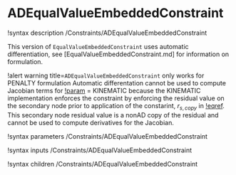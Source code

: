 # ADEqualValueEmbeddedConstraint

!syntax description /Constraints/ADEqualValueEmbeddedConstraint

This version of `EqualValueEmbeddedConstraint` uses automatic differentiation, see [EqualValueEmbeddedConstraint.md] for information on formulation.

!alert warning title=`ADEqualValueEmbeddedConstraint` only works for PENALTY formulation
Automatic differentation cannot be used to compute Jacobian terms for [!param](/Constraints/ADEqualValueEmbeddedConstraint/formulation) = KINEMATIC because the KINEMATIC implementation enforces the constraint by enforcing the residual value on the secondary node prior to application of the constarint, $r_{s,copy}$ in [!eqref](EqualValueEmbeddedConstraint.md#eqn:kinematic).  This secondary node residual value is a nonAD copy of the residual and cannot be used to compute derivatives for the Jacobian.

!syntax parameters /Constraints/ADEqualValueEmbeddedConstraint

!syntax inputs /Constraints/ADEqualValueEmbeddedConstraint

!syntax children /Constraints/ADEqualValueEmbeddedConstraint
